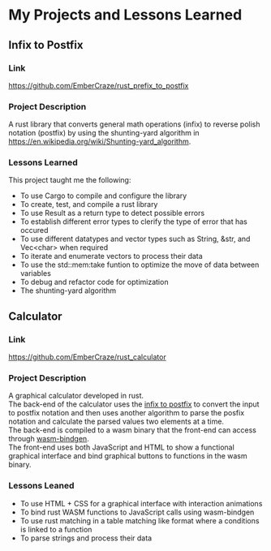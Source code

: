 # My Projects and Lessons Learned

## Infix to Postfix

### Link

https://github.com/EmberCraze/rust_prefix_to_postfix

### Project Description

A rust library that converts general math operations (infix) to reverse polish notation (postfix) by using the shunting-yard algorithm in https://en.wikipedia.org/wiki/Shunting-yard_algorithm.

### Lessons Learned
This project taught me the following:

- To use Cargo to compile and configure the library
- To create, test, and compile a rust library
- To use Result as a return type to detect possible errors
- To establish different error types to clerify the type of error that has occured
- To use different datatypes and vector types such as String, &str, and Vec\<char> when required
- To iterate and enumerate vectors to process their data
- To use the std::mem:take funtion to optimize the move of data between variables
- To debug and refactor code for optimization
- The shunting-yard algorithm

## Calculator

### Link

https://github.com/EmberCraze/rust_calculator

### Project Description

A graphical calculator developed in rust. <br />The back-end of the calculator uses the [infix to postfix](https://github.com/EmberCraze/rust_prefix_to_postfix) to convert the input to postfix notation and then uses another algorithm to parse the posfix notation and calculate the parsed values two elements at a time. <br /> The back-end is compiled to a wasm binary that the front-end can access through [wasm-bindgen](https://github.com/rustwasm/wasm-bindgen). <br /> The front-end uses both JavaScript and HTML to show a functional graphical interface and bind graphical buttons to functions in the wasm binary.

### Lessons Leaned

- To use HTML + CSS for a graphical interface with interaction animations
- To bind rust WASM functions to JavaScript calls using wasm-bindgen
- To use rust matching in a table matching like format where a conditions is linked to a function
- To parse strings and process their data

